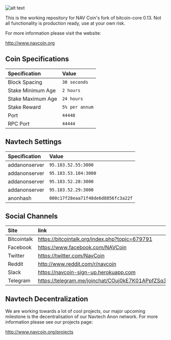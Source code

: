 ![alt text](https://raw.githubusercontent.com/navcoindev/navcoin-media/master/logo/logo-extended.png "Logo text 2")

This is the working repository for NAV Coin's fork of bitcoin-core 0.13. Not all functionality is production ready, use at your own risk.

For more information please visit the website:

http://www.navcoin.org

## Coin Specifications

| Specification | Value |
|:-----------|:-----------|
| Block Spacing | `30 seconds` |
| Stake Minimum Age | `2 hours` |
| Stake Maximum Age | `24 hours` |
| Stake Reward | `5% per annum` |
| Port | `44440` |
| RPC Port | `44444` |

## Navtech Settings

| Specification | Value |
|:-----------|:-----------|
| addanonserver | `95.183.52.55:3000` |
| addanonserver | `95.183.53.184:3000` |
| addanonserver | `95.183.52.28:3000` |
| addanonserver | `95.183.52.29:3000` |
| anonhash | `000c17f28eaa71f48de6d8856fc3a22f` |

## Social Channels

| Site | link |
|:-----------|:-----------|
| Bitcointalk | https://bitcointalk.org/index.php?topic=679791 |
| Facebook | https://www.facebook.com/NAVCoin |
| Twitter | https://twitter.com/NavCoin |
| Reddit | http://www.reddit.com/r/navcoin |
| Slack | https://navcoin-sign-up.herokuapp.com |
| Telegram | https://telegram.me/joinchat/COuj0kE7K01APpfZSq3i7Q |

## Navtech Decentralization

We are working towards a lot of cool projects, our major upcoming milestone is the decentralisation of our Navtech Anon network. For more information please see our projects page:

http://www.navcoin.org/projects
